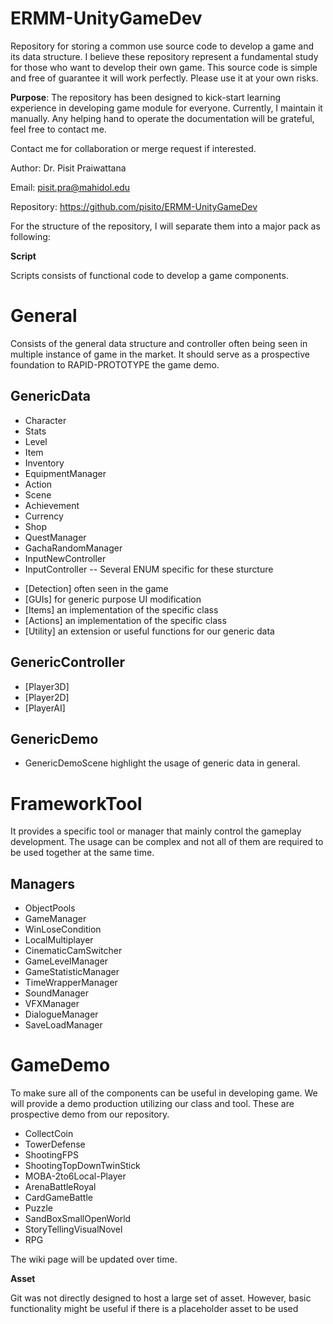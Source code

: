 # ERMM-UnityGameDev
Repository for storing a common use source code to develop a game and its data structure.
I believe these repository represent a fundamental study for those who want to develop their own game.
This source code is simple and free of guarantee it will work perfectly. Please use it at your own risks. 

**Purpose**: The repository has been designed to kick-start learning experience in developing game module for everyone.
Currently, I maintain it manually. Any helping hand to operate the documentation will be grateful, feel free to contact me.

Contact me for collaboration or merge request if interested.

Author: Dr. Pisit Praiwattana

Email: pisit.pra@mahidol.edu

Repository: https://github.com/pisito/ERMM-UnityGameDev

For the structure of the repository, I will separate them into a major pack as following:

**Script**

Scripts consists of functional code to develop a game components.

# General

Consists of the general data structure and controller often being seen in multiple instance of game in the market. It should serve as a prospective foundation to RAPID-PROTOTYPE the game demo.

## GenericData
 - Character
 - Stats
 - Level
 - Item
 - Inventory
 - EquipmentManager
 - Action
 - Scene
 - Achievement
 - Currency
 - Shop
 - QuestManager
 - GachaRandomManager
 - InputNewController
 - InputController
 -- Several ENUM specific for these sturcture
 + [Detection] often seen in the game
 + [GUIs] for generic purpose UI modification
 + [Items] an implementation of the specific <Item> class
 + [Actions] an implementation of the specific <Action> class
 + [Utility] an extension or useful functions for our generic data

## GenericController
 + [Player3D]
 + [Player2D]
 + [PlayerAI]

## GenericDemo

 - GenericDemoScene highlight the usage of generic data in general.
 
# FrameworkTool

It provides a specific tool or manager that mainly control the gameplay development. The usage can be complex and not all of them are required to be used together at the same time.

## Managers
 - ObjectPools
 - GameManager
 - WinLoseCondition
 - LocalMultiplayer
 - CinematicCamSwitcher
 - GameLevelManager
 - GameStatisticManager
 - TimeWrapperManager
 - SoundManager
 - VFXManager
 - DialogueManager
 - SaveLoadManager

# GameDemo

To make sure all of the components can be useful in developing game. We will provide a demo production utilizing our class and tool. These are prospective demo from our repository.

 - CollectCoin
 - TowerDefense
 - ShootingFPS
 - ShootingTopDownTwinStick
 - MOBA-2to6Local-Player
 - ArenaBattleRoyal
 - CardGameBattle
 - Puzzle
 - SandBoxSmallOpenWorld
 - StoryTellingVisualNovel
 - RPG

The wiki page will be updated over time.

**Asset**

Git was not directly designed to host a large set of asset. However, basic functionality might be useful if there is a placeholder asset to be used

